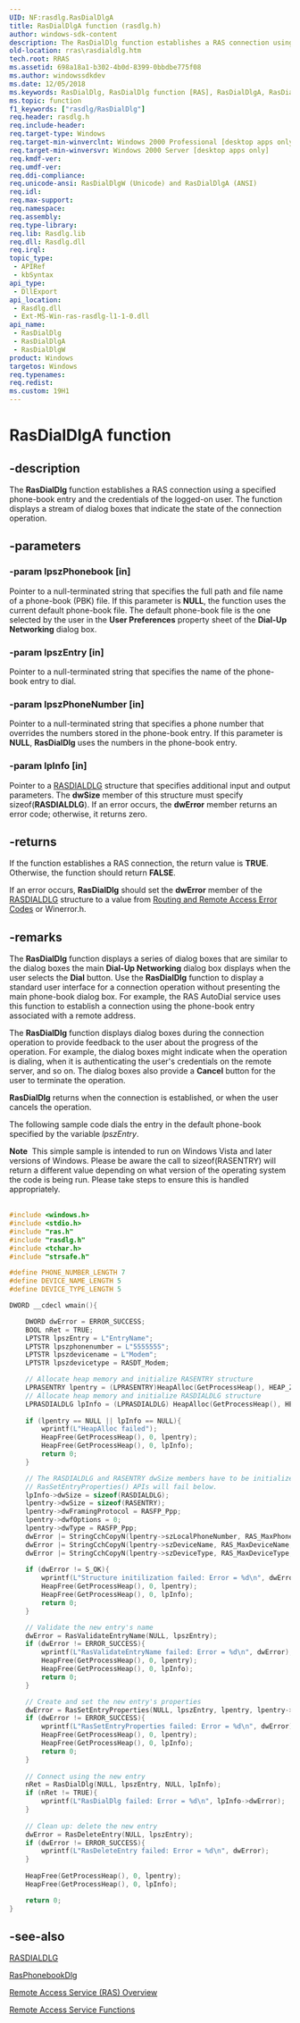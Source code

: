 ```yaml
---
UID: NF:rasdlg.RasDialDlgA
title: RasDialDlgA function (rasdlg.h)
author: windows-sdk-content
description: The RasDialDlg function establishes a RAS connection using a specified phone-book entry and the credentials of the logged-on user. The function displays a stream of dialog boxes that indicate the state of the connection operation.
old-location: rras\rasdialdlg.htm
tech.root: RRAS
ms.assetid: 698a18a1-b302-4b0d-8399-0bbdbe775f08
ms.author: windowssdkdev
ms.date: 12/05/2018
ms.keywords: RasDialDlg, RasDialDlg function [RAS], RasDialDlgA, RasDialDlgW, _ras_rasdialdlg, rasdlg/RasDialDlg, rasdlg/RasDialDlgA, rasdlg/RasDialDlgW, rras.rasdialdlg
ms.topic: function
f1_keywords: ["rasdlg/RasDialDlg"]
req.header: rasdlg.h
req.include-header: 
req.target-type: Windows
req.target-min-winverclnt: Windows 2000 Professional [desktop apps only]
req.target-min-winversvr: Windows 2000 Server [desktop apps only]
req.kmdf-ver: 
req.umdf-ver: 
req.ddi-compliance: 
req.unicode-ansi: RasDialDlgW (Unicode) and RasDialDlgA (ANSI)
req.idl: 
req.max-support: 
req.namespace: 
req.assembly: 
req.type-library: 
req.lib: Rasdlg.lib
req.dll: Rasdlg.dll
req.irql: 
topic_type:
 - APIRef
 - kbSyntax
api_type:
 - DllExport
api_location:
 - Rasdlg.dll
 - Ext-MS-Win-ras-rasdlg-l1-1-0.dll
api_name:
 - RasDialDlg
 - RasDialDlgA
 - RasDialDlgW
product: Windows
targetos: Windows
req.typenames: 
req.redist: 
ms.custom: 19H1
---
```


# RasDialDlgA function


## -description


The 
<b>RasDialDlg</b> function establishes a RAS connection using a specified phone-book entry and the credentials of the logged-on user. The function displays a stream of dialog boxes that indicate the state of the connection operation.


## -parameters




### -param lpszPhonebook [in]

Pointer to a null-terminated string that specifies the full path and file name of a phone-book (PBK) file. If this parameter is <b>NULL</b>, the function uses the current default phone-book file. The default phone-book file is the one selected by the user in the <b>User Preferences</b> property sheet of the <b>Dial-Up Networking</b> dialog box.


### -param lpszEntry [in]

Pointer to a null-terminated string that specifies the name of the phone-book entry to dial.


### -param lpszPhoneNumber [in]

Pointer to a null-terminated string that specifies a phone number that overrides the numbers stored in the phone-book entry. If this parameter is <b>NULL</b>, 
<b>RasDialDlg</b> uses the numbers in the phone-book entry.


### -param lpInfo [in]

Pointer to a 
<a href="https://docs.microsoft.com/previous-versions/windows/desktop/legacy/aa377023(v=vs.85)">RASDIALDLG</a> structure that specifies additional input and output parameters. The <b>dwSize</b> member of this structure must specify sizeof(<b>RASDIALDLG</b>). If an error occurs, the <b>dwError</b> member returns an error code; otherwise, it returns zero.


## -returns



If the function establishes a RAS connection, the return value is <b>TRUE</b>. Otherwise, the function should return <b>FALSE</b>.

If an error occurs, <b>RasDialDlg</b> should set the <b>dwError</b> member of the 
<a href="https://docs.microsoft.com/previous-versions/windows/desktop/legacy/aa377023(v=vs.85)">RASDIALDLG</a> structure to a value from <a href="https://docs.microsoft.com/windows/desktop/RRAS/routing-and-remote-access-error-codes">Routing and Remote Access Error Codes</a> or Winerror.h.




## -remarks



The 
<b>RasDialDlg</b> function displays a series of dialog boxes that are similar to the dialog boxes the main <b>Dial-Up Networking</b> dialog box displays when the user selects the <b>Dial</b> button. Use the 
<b>RasDialDlg</b> function to display a standard user interface for a connection operation without presenting the main phone-book dialog box. For example, the RAS AutoDial service uses this function to establish a connection using the phone-book entry associated with a remote address.

The 
<b>RasDialDlg</b> function displays dialog boxes during the connection operation to provide feedback to the user about the progress of the operation. For example, the dialog boxes might indicate when the operation is dialing, when it is authenticating the user's credentials on the remote server, and so on. The dialog boxes also provide a <b>Cancel</b> button for the user to terminate the operation.

<b>RasDialDlg</b> returns when the connection is established, or when the user cancels the operation.

The following sample code dials the entry in the default phone-book specified by the variable <i>lpszEntry</i>.

<div class="alert"><b>Note</b>  This simple sample is intended to run on Windows Vista and later versions of Windows. Please be aware the call to sizeof(RASENTRY) will return a different value depending on what version of the operating system the code is being run. Please take steps to ensure this is handled appropriately.</div>
<div> </div>

```cpp
#include <windows.h>
#include <stdio.h>
#include "ras.h"
#include "rasdlg.h"
#include <tchar.h>
#include "strsafe.h"

#define PHONE_NUMBER_LENGTH 7
#define DEVICE_NAME_LENGTH 5
#define DEVICE_TYPE_LENGTH 5

DWORD __cdecl wmain(){

    DWORD dwError = ERROR_SUCCESS;
    BOOL nRet = TRUE;
    LPTSTR lpszEntry = L"EntryName";
    LPTSTR lpszphonenumber = L"5555555";
    LPTSTR lpszdevicename = L"Modem";
    LPTSTR lpszdevicetype = RASDT_Modem;

    // Allocate heap memory and initialize RASENTRY structure
    LPRASENTRY lpentry = (LPRASENTRY)HeapAlloc(GetProcessHeap(), HEAP_ZERO_MEMORY, sizeof(RASENTRY));
    // Allocate heap memory and initialize RASDIALDLG structure
    LPRASDIALDLG lpInfo = (LPRASDIALDLG) HeapAlloc(GetProcessHeap(), HEAP_ZERO_MEMORY, sizeof(RASDIALDLG));
    
    if (lpentry == NULL || lpInfo == NULL){
        wprintf(L"HeapAlloc failed");
        HeapFree(GetProcessHeap(), 0, lpentry);
        HeapFree(GetProcessHeap(), 0, lpInfo);
        return 0;
    }

    // The RASDIALDLG and RASENTRY dwSize members have to be initialized or the RasDialDlg()
    // RasSetEntryProperties() APIs will fail below.
    lpInfo->dwSize = sizeof(RASDIALDLG);
    lpentry->dwSize = sizeof(RASENTRY);
    lpentry->dwFramingProtocol = RASFP_Ppp;
    lpentry->dwfOptions = 0;
    lpentry->dwType = RASFP_Ppp;
    dwError |= StringCchCopyN(lpentry->szLocalPhoneNumber, RAS_MaxPhoneNumber, lpszphonenumber, PHONE_NUMBER_LENGTH);
    dwError |= StringCchCopyN(lpentry->szDeviceName, RAS_MaxDeviceName, lpszdevicename, DEVICE_NAME_LENGTH);
    dwError |= StringCchCopyN(lpentry->szDeviceType, RAS_MaxDeviceType, lpszdevicetype, DEVICE_TYPE_LENGTH);
    
    if (dwError != S_OK){
        wprintf(L"Structure initilization failed: Error = %d\n", dwError);
        HeapFree(GetProcessHeap(), 0, lpentry);
        HeapFree(GetProcessHeap(), 0, lpInfo);
        return 0;
    }

    // Validate the new entry's name
    dwError = RasValidateEntryName(NULL, lpszEntry);
    if (dwError != ERROR_SUCCESS){
        wprintf(L"RasValidateEntryName failed: Error = %d\n", dwError);
        HeapFree(GetProcessHeap(), 0, lpentry);
        HeapFree(GetProcessHeap(), 0, lpInfo);
        return 0;
    }

    // Create and set the new entry's properties
    dwError = RasSetEntryProperties(NULL, lpszEntry, lpentry, lpentry->dwSize, NULL, 0);
    if (dwError != ERROR_SUCCESS){
        wprintf(L"RasSetEntryProperties failed: Error = %d\n", dwError);
        HeapFree(GetProcessHeap(), 0, lpentry);
        HeapFree(GetProcessHeap(), 0, lpInfo);
        return 0;
    }
    
    // Connect using the new entry
    nRet = RasDialDlg(NULL, lpszEntry, NULL, lpInfo);
    if (nRet != TRUE){
        wprintf(L"RasDialDlg failed: Error = %d\n", lpInfo->dwError);
    }
    
    // Clean up: delete the new entry
    dwError = RasDeleteEntry(NULL, lpszEntry);
    if (dwError != ERROR_SUCCESS){
        wprintf(L"RasDeleteEntry failed: Error = %d\n", dwError);
    }
    
    HeapFree(GetProcessHeap(), 0, lpentry);
    HeapFree(GetProcessHeap(), 0, lpInfo);

    return 0;
}

```





## -see-also




<a href="https://docs.microsoft.com/previous-versions/windows/desktop/legacy/aa377023(v=vs.85)">RASDIALDLG</a>



<a href="https://docs.microsoft.com/windows/desktop/api/rasdlg/nf-rasdlg-rasphonebookdlga">RasPhonebookDlg</a>



<a href="https://docs.microsoft.com/windows/desktop/RRAS/about-remote-access-service">Remote Access Service (RAS) Overview</a>



<a href="https://docs.microsoft.com/windows/desktop/RRAS/remote-access-service-functions">Remote Access Service Functions</a>
 

 

